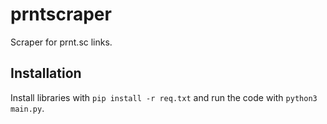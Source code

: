 # prntscraper
Scraper for prnt.sc links.

## Installation
Install libraries with `pip install -r req.txt` and run the code with `python3 main.py`.
